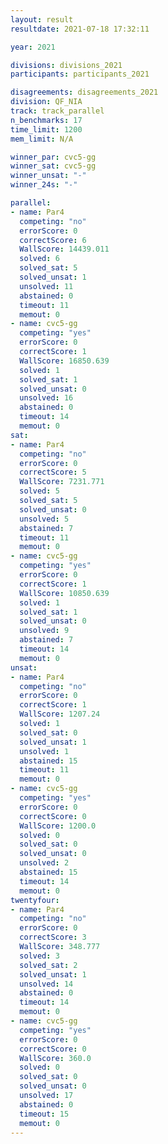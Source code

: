```yaml
---
layout: result
resultdate: 2021-07-18 17:32:11

year: 2021

divisions: divisions_2021
participants: participants_2021

disagreements: disagreements_2021
division: QF_NIA
track: track_parallel
n_benchmarks: 17
time_limit: 1200
mem_limit: N/A

winner_par: cvc5-gg
winner_sat: cvc5-gg
winner_unsat: "-"
winner_24s: "-"

parallel:
- name: Par4
  competing: "no"
  errorScore: 0
  correctScore: 6
  WallScore: 14439.011
  solved: 6
  solved_sat: 5
  solved_unsat: 1
  unsolved: 11
  abstained: 0
  timeout: 11
  memout: 0
- name: cvc5-gg
  competing: "yes"
  errorScore: 0
  correctScore: 1
  WallScore: 16850.639
  solved: 1
  solved_sat: 1
  solved_unsat: 0
  unsolved: 16
  abstained: 0
  timeout: 14
  memout: 0
sat:
- name: Par4
  competing: "no"
  errorScore: 0
  correctScore: 5
  WallScore: 7231.771
  solved: 5
  solved_sat: 5
  solved_unsat: 0
  unsolved: 5
  abstained: 7
  timeout: 11
  memout: 0
- name: cvc5-gg
  competing: "yes"
  errorScore: 0
  correctScore: 1
  WallScore: 10850.639
  solved: 1
  solved_sat: 1
  solved_unsat: 0
  unsolved: 9
  abstained: 7
  timeout: 14
  memout: 0
unsat:
- name: Par4
  competing: "no"
  errorScore: 0
  correctScore: 1
  WallScore: 1207.24
  solved: 1
  solved_sat: 0
  solved_unsat: 1
  unsolved: 1
  abstained: 15
  timeout: 11
  memout: 0
- name: cvc5-gg
  competing: "yes"
  errorScore: 0
  correctScore: 0
  WallScore: 1200.0
  solved: 0
  solved_sat: 0
  solved_unsat: 0
  unsolved: 2
  abstained: 15
  timeout: 14
  memout: 0
twentyfour:
- name: Par4
  competing: "no"
  errorScore: 0
  correctScore: 3
  WallScore: 348.777
  solved: 3
  solved_sat: 2
  solved_unsat: 1
  unsolved: 14
  abstained: 0
  timeout: 14
  memout: 0
- name: cvc5-gg
  competing: "yes"
  errorScore: 0
  correctScore: 0
  WallScore: 360.0
  solved: 0
  solved_sat: 0
  solved_unsat: 0
  unsolved: 17
  abstained: 0
  timeout: 15
  memout: 0
---
```

